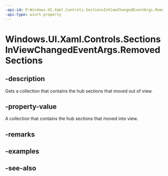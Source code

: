 ```yaml
---
-api-id: P:Windows.UI.Xaml.Controls.SectionsInViewChangedEventArgs.RemovedSections
-api-type: winrt property
---
```


<!-- Property syntax
public Windows.Foundation.Collections.IVector<Windows.UI.Xaml.Controls.HubSection> RemovedSections { get; }
-->

# Windows.UI.Xaml.Controls.SectionsInViewChangedEventArgs.RemovedSections

## -description
Gets a collection that contains the hub sections that moved out of view.



## -property-value
A collection that contains the hub sections that moved into view.

## -remarks

## -examples

## -see-also
